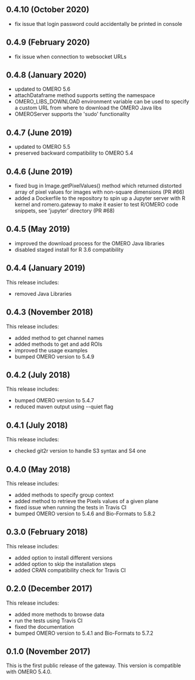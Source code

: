 0.4.10 (October 2020)
---------------------

- fix issue that login password could accidentally be printed
  in console

0.4.9 (February 2020)
---------------------

- fix issue when connection to websocket URLs

0.4.8 (January 2020)
--------------------

- updated to OMERO 5.6
- attachDataframe method supports setting the namespace
- OMERO_LIBS_DOWNLOAD environment variable can be used to specify
  a custom URL from where to download the OMERO Java libs
- OMEROServer supports the 'sudo' functionality

0.4.7 (June 2019)
-----------------

- updated to OMERO 5.5
- preserved backward compatibility to OMERO 5.4

0.4.6 (June 2019)
-----------------

- fixed bug in Image.getPixelValues() method which returned
  distorted array of pixel values for images with non-square
  dimensions (PR #66)
- added a Dockerfile to the repository to spin up a Jupyter server 
  with R kernel and romero.gateway to make it easier to test R/OMERO
  code snippets, see 'jupyter' directory (PR #68)

0.4.5 (May 2019)
----------------

- improved the download process for the OMERO
  Java libraries
- disabled staged install for R 3.6 compatibility

0.4.4 (January 2019)
--------------------

This release includes:

- removed Java Libraries

0.4.3 (November 2018)
---------------------

This release includes:

- added method to get channel names
- added methods to get and add ROIs
- improved the usage examples
- bumped OMERO version to 5.4.9

0.4.2 (July 2018)
-----------------

This release includes:

- bumped OMERO version to 5.4.7
- reduced maven output using --quiet flag

0.4.1 (July 2018)
-----------------

This release includes:

- checked git2r version to handle S3 syntax and S4 one

0.4.0 (May 2018)
----------------

This release includes:

- added methods to specify group context
- added method to retrieve the Pixels values of a given plane
- fixed issue when running the tests in Travis CI
- bumped OMERO version to 5.4.6 and Bio-Formats to 5.8.2

0.3.0 (February 2018)
---------------------

This release includes:

 - added option to install different versions
 - added option to skip the installation steps
 - added CRAN compatibility check for Travis CI

0.2.0 (December 2017)
---------------------

This release includes:

 - added more methods to browse data
 - run the tests using Travis CI
 - fixed the documentation
 - bumped OMERO version to 5.4.1 and Bio-Formats to 5.7.2

0.1.0 (November 2017)
---------------------

This is the first public release of the gateway.
This version is compatible with OMERO 5.4.0.
